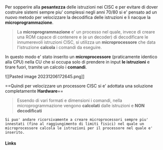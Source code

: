 Per sopperire alla **pesantezza** delle istruzioni nei CISC e per evitare di dover costruire sistemi sempre piu' complessi negli anni 70/80 si e' pensato ad un nuovo metodo per velocizzare la decodifica delle istruzioni e li nacque la **microprogrammazione**.

>La **microprogrammazione** e' un processo nel quale, invece di creare una ROM capace di contenere e (e un decoder) di decodificare le innumerevoli istruzioni CISC, si utilizza un **microprocessore** che data l'istruzione **calcola** i comandi da eseguire.

In questo modo e' stato inserito un **microprocessore** (praticamente identico alla CPU) nella CU che si occupa solo di prendere in input **le istruzioni** e tirare fuori, tramite un calcolo i **comandi**.

![[Pasted image 20231206172645.png]]

==Quindi per velocizzare un processore CISC si e' adottata una soluzione completamente **Hardware**== 

>Essendo di vari formati e dimensioni i comandi, nella microprogrammazione vengono **calcolati** dalle istruzioni e **NON decodificati**

	Si puo' andare ricorsivamente a creare microprocessori sempre piu' innestati (fino al raggiungimento di limiti fisici) nel quale un microprocessore calcola le istruzioni per il processore nel quale e' inserito.

#### Links
